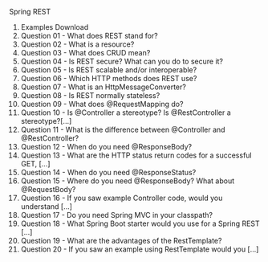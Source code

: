 
Spring REST



1. Examples Download
2. Question 01 - What does REST stand for?
3. Question 02 - What is a resource?
4. Question 03 - What does CRUD mean?
5. Question 04 - Is REST secure? What can you do to secure it?
6. Question 05 - Is REST scalable and/or interoperable?
7. Question 06 - Which HTTP methods does REST use?
8. Question 07 - What is an HttpMessageConverter?
9. Question 08 - Is REST normally stateless?
10. Question 09 - What does @RequestMapping do?
11. Question 10 - Is @Controller a stereotype? Is @RestController a stereotype?[...]
12. Question 11 - What is the difference between @Controller and @RestController?
13. Question 12 - When do you need @ResponseBody?
14. Question 13 - What are the HTTP status return codes for a successful GET, [...]
15. Question 14 - When do you need @ResponseStatus?
16. Question 15 - Where do you need @ResponseBody? What about @RequestBody?
17. Question 16 - If you saw example Controller code, would you understand [...]
18. Question 17 - Do you need Spring MVC in your classpath?
19. Question 18 - What Spring Boot starter would you use for a Spring REST [...]
20. Question 19 - What are the advantages of the RestTemplate?
21. Question 20 - If you saw an example using RestTemplate would you [...]